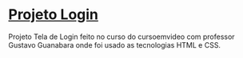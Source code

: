# [Projeto Login](https://suzimaramoura.github.io/projeto-login/)
Projeto Tela de Login feito no curso do cursoemvideo com professor Gustavo Guanabara
onde foi usado as tecnologias HTML e CSS.
